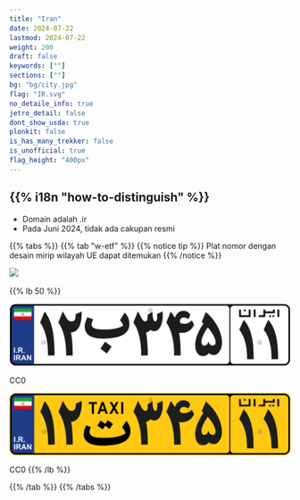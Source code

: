 ```yaml
---
title: "Iran"
date: 2024-07-22
lastmod: 2024-07-22
weight: 200
draft: false
keywords: [""]
sections: [""]
bg: "bg/city.jpg"
flag: "IR.svg"
no_detaile_info: true
jetro_detail: false
dont_show_usda: true
plonkit: false
is_has_many_trekker: false
is_unofficial: true
flag_height: "400px"
---
```


<div class="main-desciption country-description">
    <h2 class="section-title">{{% i18n "how-to-distinguish" %}}</h2>
    <ul class="rule-list">
        <li>Domain adalah <span class="quiz">.ir</span></li>
        <li>Pada Juni 2024, tidak ada cakupan resmi</li>
    </ul>
</div>

{{% tabs %}}
{{% tab "w-etf" %}}
{{% notice tip %}}
Plat nomor dengan desain mirip wilayah UE dapat ditemukan
{{% /notice %}}

<div class="googlemap-if">
<img src="/rule/middle_east/iran/road.jpg" width="90%">
</div>

{{% lb 50 %}}

![](Iran_private_vehicle_number_plate.svg)

CC0

![](Iran_taxi_number_plate.svg)

CC0
{{% /lb %}}

{{% /tab %}}
{{% /tabs  %}}
